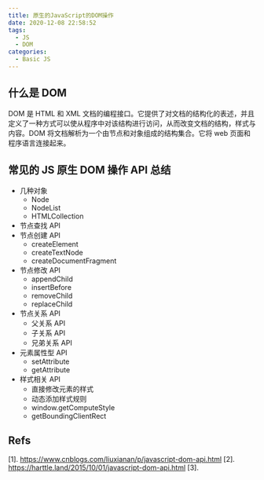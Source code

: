 ```yaml
---
title: 原生的JavaScript的DOM操作
date: 2020-12-08 22:58:52
tags:
  - JS
  - DOM
categories:
  - Basic JS
---
```


## 什么是 DOM

DOM 是 HTML 和 XML 文档的编程接口。它提供了对文档的结构化的表述，并且定义了一种方式可以使从程序中对该结构进行访问，从而改变文档的结构，样式与内容。DOM 将文档解析为一个由节点和对象组成的结构集合。它将 web 页面和程序语言连接起来。

## 常见的 JS 原生 DOM 操作 API 总结

- 几种对象
  - Node
  - NodeList
  - HTMLCollection
- 节点查找 API
- 节点创建 API
  - createElement
  - createTextNode
  - createDocumentFragment
- 节点修改 API
  - appendChild
  - insertBefore
  - removeChild
  - replaceChild
- 节点关系 API
  - 父关系 API
  - 子关系 API
  - 兄弟关系 API
- 元素属性型 API
  - setAttribute
  - getAttribute
- 样式相关 API
  - 直接修改元素的样式
  - 动态添加样式规则
  - window.getComputeStyle
  - getBoundingClientRect

## Refs

[1]. https://www.cnblogs.com/liuxianan/p/javascript-dom-api.html
[2]. https://harttle.land/2015/10/01/javascript-dom-api.html
[3].
